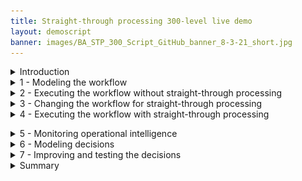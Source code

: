 ```yaml
---
title: Straight-through processing 300-level live demo
layout: demoscript
banner: images/BA_STP_300_Script_GitHub_banner_8-3-21_short.jpg
---
```


<span id="top"></span>

<details markdown="1">

<summary>Introduction</summary><br/>

Welcome to the straight-through processing demonstration.

Today, I will demonstrate how the IBM Cloud Pak for Business Automation supports straight-through processing to automate customer refund requests quickly and easily. I’ll show how straight-through processing improves customer service by shortening turnaround times, while also reducing manual work.

This demo uses a customer refund example, but the same pattern can be applied to numerous business scenarios such as account opening, invoicing and claims processing.

We’ll show how line-of-business subject matter experts can use low-code tools that enable them to lead the implementation effort. We’ll see how decision management automates decisions that would otherwise be manual, and workflow manages exceptions and ensures the process stays on track when an exception occurs. We’ll also see how operational intelligence can provide visibility and insights that can be used to improve the process.

Let’s get started.

(Demo intro slides <a href="https://ibm.box.com/s/5hlcqm9b22lnmsdrgt2ucki0z37drvad" target="_blank" rel="noreferrer">here</a>)

(Printer-ready PDF of demo script <a href="https://ibm.box.com/s/elbk9brbw2k514ysofblnbiwe0dj4xph" target="_blank" rel="noreferrer">here</a>)


**[Go to top](#top)**

</details>
<span id="spanID"></span>
<details markdown="1">

<summary>1 - Modeling the workflow</summary><br/>
<br/>

| **1.1** | **Introduce the refund request process without straight-through processing** |
| :--- | :--- |
| **Narration** | We will look at the process diagram for Focus Corp’s refund request process in Process Designer. Within this low-code environment, the process diagram will control the execution of each refund request. The process diagram adheres to the Business Process Model and Notation (BPMN) standard. We use drag-and-drop to build the process diagram from the palette on the right. This allows us to model the process steps and flow. From there, you can drill down to complete the implementation and testing of the process application. <br/> <br/> Looking at Focus Corp’s refund request process, customers can initiate returns directly from the company’s portal. Currently, each request is routed to a customer service agent for resolution. |
| **Action** &nbsp; 1.1.1 | Show the process diagram for Focus Corp’s **Request Refund without STP** (straight-through processing) in Process Designer, which you opened during your demo preparation. <br/> <img src="./images/Step_1_final_screen.png" width="800" /> |

<br/>

**[Go to top](#top)**

</details>
<span id="spanID"></span>
<details markdown="1">
<a id="workplace"></a>
<summary>2 - Executing the workflow without straight-through processing </summary><br/>

<inline-notification text="The first part of this section is for <strong>Workplace only</strong>. For <strong>Process Portal</strong>, please go <a href'#saas'>here</a>."></inline-notification>

| **2.1** | **Task management and execution (Workplace)** |
| :--- | :--- |
| **Narration** | The customer service agent uses Workplace to work on their tasks. It is also used to launch processes and view the process dashboards. |
| **Action** &nbsp; 2.1.1 | Show the **Workplace** window that you opened during your preparation. <br/> <img src="./images/Stu_4.4.4_Self_install.png" width="800" /> |
| **Narration** | We are looking at the task list for the customer service agent. <br/> <br/> Workplace is highly customizable to fit your organization's look and feel. The responsive user interface provides flexibility to get work done anywhere, at any time, on any device type, from a desktop device in the office to a mobile device at home or at a customer site. It can be configured though a set of options without having to customize the Workplace application itself. <br/> <br/> Workplace has a robust search capability. You can create a customized task list, for example, with specific business data, by saving task-based searches for later use. <br/> <br/> Customer service agents use the task list to organize and work on the tasks assigned to them. Our agent received a new investigation task. |
| **Action** &nbsp; 2.1.2 | Click any **Refund Investigation Issue** task. If prompted, **Claim the task**. <br/> <img src="./images/Step_2.1_ROKS_action_3.png" width="800" /> |
| **Narration** | Once I open the task, I will have all the information needed to investigate the refund. |
| **Action** &nbsp; 2.1.3 | Click **Approve Refund**. <br/> <img src="./images/Step_2.1_ROKS_action_5.png" width="800" /> |
| **Narration** | Let’s review the request data and make an approval decision. Behind the scenes, the refund process is managed by workflow. Once the investigation task is completed, the system automatically updates Focus Corp’s ordering application and notifies the customer. <br/> <br/> Although the process is managed by workflow, there is currently no straight-through processing since every request must be examined by a customer service agent. Let’s go back to the process diagram and see how we can improve things with straight-through processing. |
<br/>
<a id="saas"></a>


<span id="spanID"></span>
<details markdown="1">

<summary>2a - Executing the workflow without straight-through processing (Process Portal only) </summary><br/>

<inline-notification text="This section is for <strong>Process Portal only</strong>. For <strong>Workplace</strong>, return to the <a href='#workplace'>top of section 2</a>."></inline-notification>

| **2.1** | **Task management and execution** |
| :--- | :--- |
| **Narration** | The customer service agent uses the Process Portal to work on their tasks. It is also used to launch processes and view the process dashboards. |
| **Action** &nbsp; 2.1.1 | Show the **Process Portal** that you opened during your preparation. Navigator's Work Dashboard may also be used but note the capabilities are different and the default narration does not match. <br/> <img src="./images/four.png" width="800" /><br/> |
| **Narration** | We are looking at the task list for the customer service agent. <br/> <br/> Process Portal is highly customizable to fit your organization's look and feel. The responsive user interface provides flexibility to get work done anywhere, at any time, on any device type, from a desktop device in the office to a mobile device at home or at a customer site. It can be configured through a set of options without having to customize the Process Portal application itself. <br/> <br/> Process Portal has a robust search capability. You can create a customized task list, for example, with specific business data, by saving task-based searches for later use. <br/> <br/> Customer service agents use the task list to organize and work on the tasks assigned to them. Our agent received a new investigation task. |
| **Action** &nbsp; 2.1.2 | Click any **Refund Investigation Issue** task. <br/> <img src="./images/Step_2.1_SaaS_action_2.png" width="800" /><br/> |
| **Narration** | Once I open the task, I will have all the information needed to investigate the refund. Now, I'll claim the task. |
| **Action** &nbsp; 2.1.3 | Click **Claim Task**. <br/> <img src="./images/Step_2.1_SaaS_action_3.png" width="800" /><br/> |
| **Narration** | Let’s review the request data and make an approval decision. |
| **Action** &nbsp; 2.1.4 | Click **Approve Refund**. <br/> <img src="./images/Step_2.1_SaaS_action_4.png" width="800" /><br/> |
| **Narration** | Behind the scenes, the refund process is managed by workflow. Once the investigation task is completed, the system automatically updates Focus Corp’s ordering application and notifies the customer. <br/> <br/> Although the process is managed by workflow, there is currently no straight-through processing since every request must be examined by a customer service agent. Let’s go back to the process diagram and see how we can improve things with straight-through processing. |

<br/>

</details>

**[Go to top](#top)**

</details>
<span id="spanID"></span>
<details markdown="1">

<summary>3 - Changing the workflow for straight-through processing</summary><br/>

| **3.1** | **Introduce straight-through processing automation** |
| :--- | :--- |
| **Narration** | Let’s look at how we can streamline the refund process by combining workflow and decision management. |
| **Action** &nbsp; 3.1.1 | Go back to the **Process Designer** tab, and click **Processes** in the menu on the left side. Click **Request Refund**. <br/> <img src="./images/Step_3.1_action_2.png" width="800" /><br/> |
| **Action** &nbsp; 3.1.2 | You will see the following process diagram. <br/> <img src="./images/Step_3.1_final_screen.png" width="800" /><br/> |
| **Narration** | We’ve added a decision task to the workflow that will automatically look at each request and make a refund decision without human intervention. This means that most requests can now be approved or declined in real time. Those that can’t are still routed for manual investigation. <br/><br/> Therefore, we can achieve a significant amount of straight-through processing where we completely process refund requests without human intervention. |


**[Go to top](#top)**

</details>
<span id="spanID"></span>
<details markdown="1">

<summary>4 - Executing the workflow with straight-through processing</summary><br/>

| **4.1** | **Refund request approved** |
| :--- | :--- |
| **Narration** | Let’s look at how straight-through processing transforms the refund process. |
| **Action** &nbsp; 4.1.1 | Go to Focus Corp's **Your Returns and Refunds** page. <br/> <img src="./images/Stu_7.2.png" width="800" /><br/> |
| **Action** &nbsp; 4.1.2 | Select the order ending in **AP**. <br/> <img src="./images/Step_4.1_action_2.png" width="800" /><br/> |
| **Action** &nbsp; 4.1.3 | Click **Submit Request** to process the refund. <br/> <img src="./images/Step_4.1_action_3.png" width="800" /><br/> |
| **Action** &nbsp; 4.1.4 | The process executes and generates a **Refund Approved** result.<br/><br/> <img src="./images/Step_4.1_results_screen.png" width="800" /><br/> |
| **Narration** | In this first example, when the customer submits the refund request, the criteria are evaluated by business rules and approval is granted in real time, avoiding a time-consuming manual investigation. |

| **4.2** | **Refund request denied** |
| :--- | :--- |
| **Narration** | Let’s look at a second example. |
| **Action** &nbsp; 4.2.1 | Click **Submit the next request**. <br/> <img src="./images/Script4.2.1.png" width="800" /><br/> |
| **Action** &nbsp; 4.2.2 | Select the order ending in **DE**. <br/> <img src="./images/Step_4.2_action_2.png" width="800" /><br/> |
| **Action** &nbsp; 4.2.3 | Click **Submit Request** to process the refund. <br/> <img src="./images/Step_4.2_action_3.png" width="800" /><br/> |
| **Action** &nbsp; 4.2.4 | The process executes and generates a **Refund Denied** result. <br/> <img src="./images/Step_4.2_results_screen.png" width="800" /><br/> |
| **Narration** | This request clearly did not meet Focus Corp's criteria and resulted in a denial because it was well outside the time window. Even though this refund request resulted in a denial, it was still straight-through processing because there is no manual work. |

| **4.3** | **Refund request requires manual investigation** |
| :--- | :--- |
| **Narration** | But what if the business rules determine a request requires investigation?  |
| **Action** &nbsp; 4.3.1 | Click **Submit Another Refund Request**. <br/><br/><img src="./images/Step_4.3_action_1.png" width="800" /><br/> |
| **Action** &nbsp; 4.3.2 | Select the order ending in **MA**.<br/><br/><img src="./images/Step_4.3_action_2.png" width="800" /><br/> |
| **Action** &nbsp; 4.3.3 | Click **Submit Request** to process the refund. <br/><br/><img src="./images/Step_4.3_action_3.png" width="800" /><br/> |
| **Action** &nbsp; 4.3.4 | The process executes and generates a **Refund Investigation** result.<br/><br/><img src="./images/Step_4.3_results_screen.png" width="800" /><br/> |
| **Narration** | In this case, workflow routes the request to a customer service agent to do the investigation. |

<br/>

**[Go to top](#top)**

</details>

<span id="spanID"></span>
<details markdown="1">

<summary>5 - Monitoring operational intelligence</summary><br/>

| **5.1** | **Review the refund dashboard** |
| :--- | :--- |
| **Narration** | Let’s look at the refund dashboard to see how much straight-through processing we’ve achieved. |
| **Action** &nbsp; 5.1.1 | Click the **Refund Dashboard** tab that you opened during your preparation. In this step, you are just speaking to the displayed dashboard. <br/> <img src="./images/Step_5.1_action_1.png" width="800" /> |
| **Narration** | So far, the percentage of manually processed requests is still around 70%, with the average manual investigation taking over two hours. <br/> <br/> Let’s look at what’s behind this dashboard. <br/> <br/> First, as the refund process runs, the system can collect and process historical data and make it available for visualization. <br/> <br/> Next, the Business Performance Center is a no-code monitoring application in the IBM Cloud Pak for Business Automation. Dashboards can be designed and shared in minutes that provide insight into important business activities and processes. You can prepare, design, and track visualizations of metrics, key performance indicators (KPIs), and other measurements of business performance in customizable dashboards. <br/> <br/> Additionally, the historical data can be used to feed a data lake to apply machine learning to your automations. For example, to make even more sophisticated refund decisions, we could use a data lake to incorporate machine learning into our refund process. The Cloud Pak for Business Automation includes some machine learning samples to help you get started. |

**[Go to top](#top)**

</details>
<span id="spanID"></span>
<details markdown="1">

<summary>6 - Modeling decisions</summary><br/>

| **6.1** | **Review the refund approval decision model** |
| :--- | :--- |
| **Narration** | Let’s look at how the business analyst can create and manage business rules to further increase straight-through processing. The business rules replicate how experts make refund decisions. <br/> <br/> Using no-code decision modeling, business analysts can easily author and test refund decision criteria. |
| **Action** &nbsp; 6.1.1 | Go to your **Decision Center** tab that you opened during your preparation. <br/> <img src="./images/DecisionCenter.png" width="800" /><br/> |
| **Action** &nbsp; 6.1.2 | Click the decision service named **Refund Processing**. <br/> <img src="./images/Step_6.1_action_2.png" width="800" /><br/> |
| **Action** &nbsp; 6.1.3 | When the **Refund Processing** decision screen appears, click **main**. <br/> <img src="./images/Step_6.1_action_3.png" width="800" /><br/> |
| **Action** &nbsp; 6.1.4 | The next screen has several blue tabs at the top. Make sure **Decision Model** is selected. <br/> <img src="./images/Step_6.1_action_4.png" width="800" /><br/> |
| **Narration** | This is the decision model for the refund request decision service. A decision model uses a diagram to break the decision (the top blue box) down into sub-decisions (additional blue boxes) and input data (green ovals), which all contribute to the final refund decision. |

| **6.2** | **Review the decision tables** |
| :--- | :--- |
| **Narration** | To partially automate the refund request process, we’ve used two main decision tables. A decision table groups rules with similar conditions and actions but use different thresholds or values. |
| **Action** &nbsp; 6.2.1 | Click **Validate Time Window** in the decision diagram. <br/> <img src="./images/Step_6.1_action_5.png" width="800" /><br/> |
| **Action** &nbsp; 6.2.2 | Click **Validate Time Window** in the **Decision logic** section on the left side of the screen, scrolling down as needed.  <br/> <img src="./images/Step_6.1_action_6.png" width="800" /><br/> |
| **Narration** | The first decision table considers the customer’s reason for return, the days since order, and the condition of the item. These are the same criteria that a customer service agent would use to make a refund request decision, but now the decision is automated and executes in real time. |
| **Action** &nbsp; 6.2.3 | Close the **Validate Time Window** table. <br/> <img src="./images/Step_6.1_action_7.png" width="800" /><br/> |
| **Action** &nbsp; 6.2.4 | Click **Validate Type of Goods** in the decision diagram. <br/> <img src="./images/Step_6.1_action_8.png" width="800" /><br/> |
| **Action** &nbsp; 6.2.5 | Click **Validate Type of Goods** in the **Decision logic** section on the left side of the screen, scrolling down as needed. <br/> <img src="./images/Step_6.1_action_9.png" width="800" /><br/> |
| **Narration** | The second sub-decision has a table that considers the type of item being returned together with its condition. |
| **Action** &nbsp; 6.2.6 | Close the **Validate Type of Goods** table. <br/> <img src="./images/Step_6.1_action_10.png" width="800" /> <br/>|

| **6.3** | **Make the final refund decision** |
| :--- | :--- |
| **Narration** | The final refund decision is made by combining the results of the 'Validate Time Window' and 'Validate Type of Goods' sub-decisions. |
| **Action** &nbsp; 6.3.1 | Click **Final Refund Decision** in the decision diagram. <br/> <img src="./images/Step_6.1_action_11.png" width="800" /><br/> |
| **Action** &nbsp; 6.3.2 | Click **Manual Decision** in the **Decision logic** section on the left side of the screen, scrolling down as needed. <br/> <img src="./images/Step_6.1_action_12.png" width="800" /><br/> |
| **Narration** | We’ve combined the two sub-decisions to make the final response using a simple text rule. <br/><br/> Business analysts can change the rules to achieve higher levels of straight-through processing or to adapt to changing business conditions. |
| **Action** &nbsp; 6.3.3 | Close the **Manual Decision** text rule. <br/> <img src="./images/Step_6.1_action_13.png" width="800" /><br/> |

**[Go to top](#top)**

</details>
<span id="spanID"></span>
<details markdown="1">

<summary>7 - Improving and testing the decisions</summary><br/>

| **7.1** | **Compare two versions of the refund decision model** |
| :---         | :--- |
| **Narration** | After running these rules for a few weeks, we realize we can further reduce manual investigations without increasing our risk. <br/> <br/> The decision model can be changed without having to change the underlying process application. <br/> <br/> The business analyst previously created a new version of the decision model to enhance the level of straight-through processing by reducing the number of manual investigations. <br/> <br/> Now, let’s compare the before and after versions to see what changed. |
| **Action** &nbsp; 7.1.1 | On the top left of the Decision Center, click the arrow next to **main** and select **Reduce Manual Processing**. <br/> <img src="./images/Step_7.1_action_1.png" width="800" /><br/> |
| **Action** &nbsp; 7.1.2 | Click the **maximize** icon towards the top right of the Decision Center (right below the blue bar). This opens the Decision Model view. <br/> <img src="./images/Step_7.1_action_2.png" width="800" /><br/> |
| **Action** &nbsp; 7.1.3 | Click the **Compare** icon on the top right of the Decision Model view. <br/> <img src="./images/Step_7.1_action_3.png" width="800" /><br/> |
| **Action** &nbsp; 7.1.4 | When a window opens to prompt a comparison of V1.0 and the current version, click the **Compare** button. <br/> <img src="./images/Step_7.1_action_4.png" width="800" /><br/> |
| **Action** &nbsp; 7.1.5 | Click the arrows next to the two changes on the top left to display rule changes above the two decision diagrams. <br/> <img src="./images/Step_7.1_action_5.png" width="800" /><br/> The comparison details will appear. <br/> <img src="./images/Step_7.1_action_5b.png" width="800" /><br/> |
| **Narration** | We select the two versions we wish to compare and see a side-by-side comparison of the two versions with details of the changes highlighted in the diagram and summarized above. &nbsp; &nbsp; &nbsp; &nbsp; &nbsp; &nbsp; &nbsp; &nbsp; &nbsp; &nbsp; &nbsp; &nbsp; &nbsp; &nbsp; &nbsp; &nbsp; &nbsp; &nbsp; &nbsp; &nbsp; &nbsp; &nbsp; &nbsp; |
| **Action** &nbsp; 7.1.6 | To prepare for the next section, click **Reduce Manual Processing** at the top left side of the page. <br/> <img src="./images/Step_7.1_action_6.png" width="800" /><br/> |

| **7.2** | **Test a new version of the refund decision model** |
| :---         | :--- |
| **Narration** | The business analyst can also validate that the updated rules pass the regression test suite. One or more test suites can be created and executed. Let’s run one now and review the results. |
| **Action** &nbsp; 7.2.1 | Click the **Tests** tab. <br/> <img src="./images/Step_7.1_action_7.png" width="800" /><br/> |
| **Action** &nbsp; 7.2.2 | Click the **run** icon next to **Refund Process Operation**.  <br/><br/><inline-notification text="Make sure you are on the <strong>Test Suites</strong> sub-tab and not on the <strong>Reports</strong> sub-tab."></inline-notification> <br/> <img src="./images/Step_7.1_action_8.png" width="800" /><br/> |
| **Action** &nbsp; 7.2.3 | Click **OK** on the **Run Test Suite** dialog box. <br/> <img src="./images/Step_7.1_action_9.png" width="800" /><br/> |
| **Action** &nbsp; 7.2.4 | Click the name of your report to access it. <br/> <img src="./images/Step_7.1_action_10.png" width="800" /><br/> |
| **Action** &nbsp; 7.2.5 | You will see the following test suite report. <br/> <img src="./images/Step_7.1_final_comparison_report.png" width="800" /><br/> |
| **Narration** | All the scenarios succeeded, and the results were all as expected. <br/><br/>Once ready, the new version of the rules can be pushed into production by the business team (if they have the permission) or the IT team, depending on your governance processes. |

**[Go to top](#top)**

</details>
<span id="spanID"></span>
<details markdown="1">

<summary>Summary</summary>

Using the Cloud Pak for Business Automation, we had all the capabilities needed to significantly reduce the amount of manual refund processing. We combined workflow and decision automation to increase straight-through processing, which resulted in a lower average completion time, lower costs, and more consistent customer communication throughout the process.

Thank you for attending today’s presentation.

**[Go to top](#top)**

</details>
